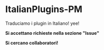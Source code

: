# ItalianPlugins-PM
Traduciamo i plugin in Italiano! yee!

**Si accettano richieste nella sezione "Issue"**

**Si cercano collaboratori!**
